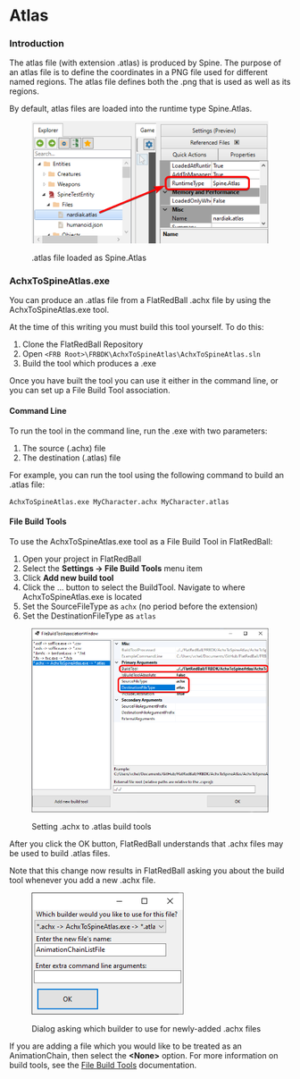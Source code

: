 # Atlas

### Introduction

The atlas file (with extension .atlas) is produced by Spine. The purpose of an atlas file is to define the coordinates in a PNG file used for different named regions. The atlas file defines both the .png that is used as well as its regions.&#x20;

By default, atlas files are loaded into the runtime type Spine.Atlas.

<figure><img src="../.gitbook/assets/image (3) (1).png" alt=""><figcaption><p>.atlas file loaded as Spine.Atlas</p></figcaption></figure>

### AchxToSpineAtlas.exe

You can produce an .atlas file from a FlatRedBall .achx file by using the AchxToSpineAtlas.exe tool.

At the time of this writing you must build this tool yourself. To do this:

1. Clone the FlatRedBall Repository
2. Open `<FRB Root>\FRBDK\AchxToSpineAtlas\AchxToSpineAtlas.sln`
3. Build the tool which produces a .exe

Once you have built the tool you can use it either in the command line, or you can set up a File Build Tool association.

#### Command Line

To run the tool in the command line, run the .exe with two parameters:

1. The source (.achx) file
2. The destination (.atlas) file

For example, you can run the tool using the following command to build an .atlas file:

```
AchxToSpineAtlas.exe MyCharacter.achx MyCharacter.atlas
```

#### File Build Tools

To use the AchxToSpineAtlas.exe tool as a File Build Tool in FlatRedBall:

1. Open your project in FlatRedBall
2. Select the **Settings -> File Build Tools** menu item
3. Click **Add new build tool**
4. Click the ... button to select the BuildTool. Navigate to where AchxToSpineAtlas.exe is located
5. Set the SourceFileType as `achx` (no period before the extension)
6. Set the DestinationFileType as `atlas`

<figure><img src="../.gitbook/assets/image (1) (1) (1) (1) (1).png" alt=""><figcaption><p>Setting .achx to .atlas build tools</p></figcaption></figure>

After you click the OK button, FlatRedBall understands that .achx files may be used to build .atlas files.

Note that this change now results in FlatRedBall asking you about the build tool whenever you add a new .achx file.

<figure><img src="../.gitbook/assets/image (2) (1) (1).png" alt=""><figcaption><p>Dialog asking which builder to use for newly-added .achx files</p></figcaption></figure>

If you are adding a file which you would like to be treated as an AnimationChain, then select the **\<None>** option. For more information on build tools, see the [File Build Tools](atlas.md#file-build-tools) documentation.
